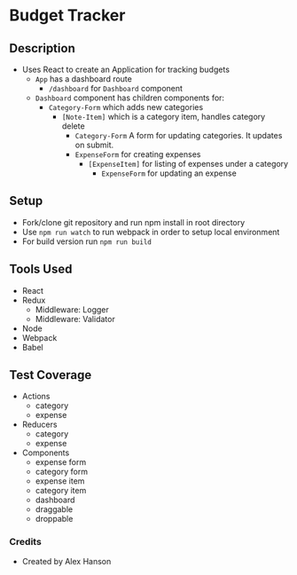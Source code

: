 Budget Tracker
===

## Description 
- Uses React to create an Application for tracking budgets
  - `App` has a dashboard route
    - `/dashboard` for `Dashboard` component
  - `Dashboard` component has children components for:
    - `Category-Form` which adds new categories
      - `[Note-Item]` which is a category item, handles category delete
        - `Category-Form` A form for updating categories.  It updates on submit.
        - `ExpenseForm` for creating expenses
          - `[ExpenseItem]` for listing of expenses under a category
            - `ExpenseForm` for updating an expense

## Setup
- Fork/clone git repository and run npm install in root directory
- Use `npm run watch` to run webpack in order to setup local environment
- For build version run `npm run build`

## Tools Used
- React
- Redux
  - Middleware: Logger
  - Middleware: Validator
- Node
- Webpack
- Babel

## Test Coverage
- Actions
  - category
  - expense
- Reducers
  - category
  - expense
- Components
  - expense form
  - category form
  - expense item
  - category item
  - dashboard
  - draggable
  - droppable

### Credits

- Created by Alex Hanson
